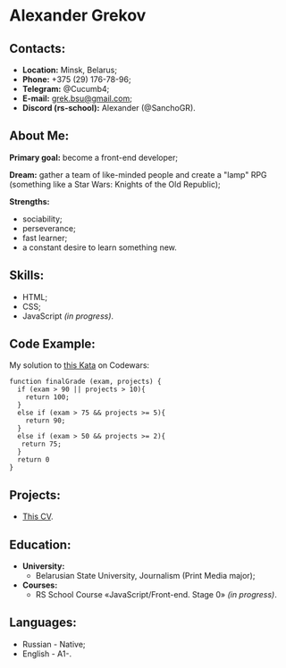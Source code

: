 # Alexander Grekov

## Contacts:
* **Location:** Minsk, Belarus;
* **Phone:** +375 (29) 176-78-96;
* **Telegram:** @Cucumb4;
* **E-mail:** grek.bsu@gmail.com;
* **Discord (rs-school):** Alexander (@SanchoGR).

## About Me:
**Primary goal:** become a front-end developer;

**Dream:** gather a team of like-minded people and create a "lamp" RPG (something like a Star Wars: Knights of the Old Republic);

**Strengths:**
* sociability;
* perseverance;
* fast learner;
* a constant desire to learn something new.

## Skills:
* HTML;
* CSS;
* JavaScript _(in progress)_.

## Code Example:
My solution to [this Kata](https://www.codewars.com/kata/5ad0d8356165e63c140014d4 "Kata") on Codewars:
```
function finalGrade (exam, projects) {
  if (exam > 90 || projects > 10){
    return 100;
  }
  else if (exam > 75 && projects >= 5){
    return 90;
  }
  else if (exam > 50 && projects >= 2){
   return 75;
  }
  return 0
}
```

## Projects:
* [This CV](https://SanchoGR.github.io/rsschool-cv/ "My CV").

## Education:
* **University:**
   + Belarusian State University, Journalism (Print Media major);
* **Courses:**
   + RS School Course «JavaScript/Front-end. Stage 0» _(in progress)_.

## Languages:
* Russian - Native;
* English - A1-.
